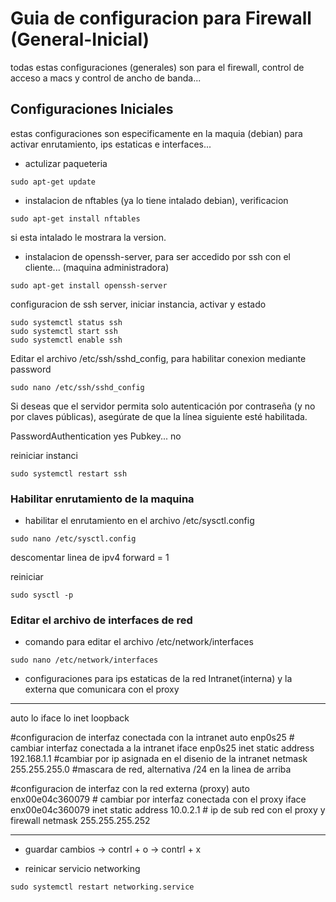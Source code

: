 # Guia de configuracion para Firewall (General-Inicial)

todas estas configuraciones (generales) son para el firewall, control de acceso a macs y control de ancho de banda...


## Configuraciones Iniciales

estas configuraciones son especificamente en la maquia (debian) para activar enrutamiento, ips estaticas e interfaces...



- actulizar paqueteria 

```
sudo apt-get update

```

- instalacion de nftables (ya lo tiene intalado debian), verificacion

```
sudo apt-get install nftables

```

si esta intalado le mostrara la version.


- instalacion de openssh-server, para ser accedido por ssh con el cliente... (maquina administradora)

```
sudo apt-get install openssh-server

```

configuracion de ssh server, iniciar instancia, activar y estado

```
sudo systemctl status ssh
sudo systemctl start ssh
sudo systemctl enable ssh

```

Editar el archivo /etc/ssh/sshd_config, para habilitar conexion mediante password

```
sudo nano /etc/ssh/sshd_config

```
Si deseas que el servidor permita solo autenticación por contraseña (y no por claves públicas), asegúrate de que la línea siguiente esté habilitada.

PasswordAuthentication yes
Pubkey... no

reiniciar instanci

```
sudo systemctl restart ssh

```

### Habilitar enrutamiento de la maquina

- habilitar el enrutamiento en el archivo /etc/sysctl.config

```
sudo nano /etc/sysctl.config

```

descomentar linea de ipv4 forward = 1

reiniciar

```
sudo sysctl -p

```


### Editar el archivo de interfaces de red

- comando para editar el archivo /etc/network/interfaces

```
sudo nano /etc/network/interfaces

```

- configuraciones para ips estaticas de la red Intranet(interna) y la externa que comunicara con el proxy

------------------------------------
auto lo
iface lo inet loopback

#configuracion de interfaz conectada con la intranet
auto enp0s25 # cambiar interfaz conectada a la intranet
iface enp0s25 inet static
address 192.168.1.1 #cambiar por ip asignada en el disenio de la intranet
netmask 255.255.255.0   #mascara de red, alternativa /24 en la linea de arriba

#configuracion de interfaz con la red externa (proxy)
auto enx00e04c360079    # cambiar por interfaz conectada con el proxy
iface enx00e04c360079 inet static
address 10.0.2.1        # ip de sub red con el proxy y firewall
netmask 255.255.255.252

----------------------------------

- guardar cambios -> contrl + o -> contrl + x

- reinicar servicio networking

```
sudo systemctl restart networking.service

```


